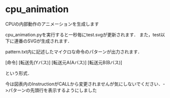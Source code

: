 # cpu_animation
CPUの内部動作のアニメーションを生成します

cpu_animation.pyを実行すると一秒毎にtest.svgが更新されます．
また，test以下に連番のSVGが生成されます．

pattern.txt内に記述したマイクロな命令のパターンが出力されます．

[命令] [転送先(Yバス)] [転送元A(Aバス)] [転送元B(Bバス)]

という形式．

今は図表内のInstructionがCALLから変更されませんが気にしないでください．->パターンの先頭行を表示するようにしました